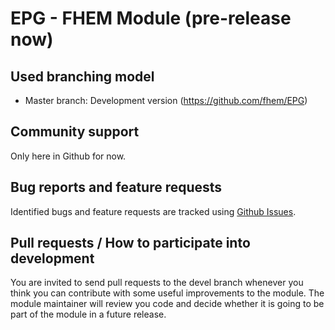 # EPG - FHEM Module (pre-release now)

## Used branching model
* Master branch: Development version (https://github.com/fhem/EPG)

## Community support
Only here in Github for now.

## Bug reports and feature requests
Identified bugs and feature requests are tracked using [Github Issues](https://github.com/fhem/EPG/issues).

## Pull requests / How to participate into development
You are invited to send pull requests to the devel branch whenever you think you can contribute with some useful improvements to the module. The module maintainer will review you code and decide whether it is going to be part of the module in a future release.
